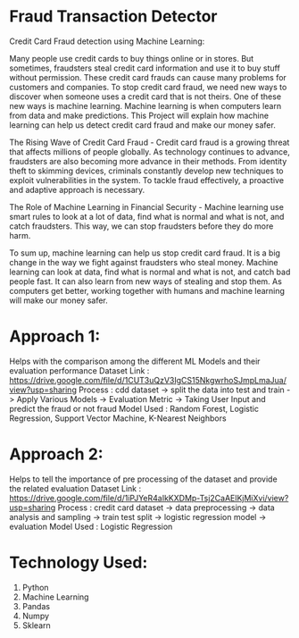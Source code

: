 # Fraud Transaction Detector
Credit Card Fraud detection using Machine Learning:

Many people use credit cards to buy things online or in stores. But sometimes, fraudsters steal credit card information and use it to buy stuff without permission. These credit card frauds can cause many problems for customers and companies. To stop credit card fraud, we need new ways to discover when someone uses a credit card that is not theirs. One of these new ways is machine learning. Machine learning is when computers learn from data and make predictions. This Project will explain how machine learning can help us detect credit card fraud and make our money safer.

The Rising Wave of Credit Card Fraud - Credit card fraud is a growing threat that affects millions of people globally. As technology continues to advance, fraudsters are also becoming more advance in their methods. From identity theft to skimming devices, criminals constantly develop new techniques to exploit vulnerabilities in the system. To tackle fraud effectively, a proactive and adaptive approach is necessary.

The Role of Machine Learning in Financial Security - Machine learning use smart rules to look at a lot of data, find what is normal and what is not, and catch fraudsters. This way, we can stop fraudsters before they do more harm.

To sum up, machine learning can help us stop credit card fraud. It is a big change in the way we fight against fraudsters who steal money. Machine learning can look at data, find what is normal and what is not, and catch bad people fast. It can also learn from new ways of stealing and stop them. As computers get better, working together with humans and machine learning will make our money safer.

# Approach 1:
Helps with the comparison among the different ML Models and their evaluation performance
Dataset Link : https://drive.google.com/file/d/1CUT3uQzV3IgCS15NkgwrhoSJmpLmaJua/view?usp=sharing
Process : cdd dataset -> split the data into test and train -> Apply Various Models -> Evaluation Metric -> Taking User Input and predict the fraud or not fraud
Model Used : Random Forest, Logistic Regression, Support Vector Machine, K-Nearest Neighbors

# Approach 2:
Helps to tell the importance of pre processing of the dataset and provide the related evaluation
Dataset Link : https://drive.google.com/file/d/1iPJYeR4aIkKXDMp-Tsj2CaAElKjMiXvi/view?usp=sharing
Process : credit card dataset -> data preprocessing -> data analysis and sampling -> train test split -> logistic regression model -> evaluation
Model Used : Logistic Regression

# Technology Used:
1. Python
2. Machine Learning
3. Pandas
4. Numpy
5. Sklearn
